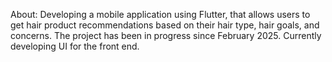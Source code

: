 About: Developing a mobile application using Flutter, that allows users to get hair product recommendations based on their hair type, hair goals, and concerns. The project has been in progress since February 2025. Currently developing UI for the front end.
